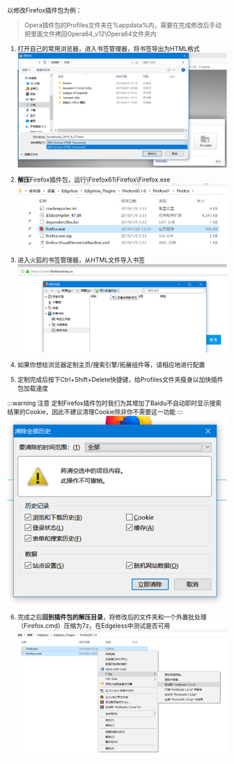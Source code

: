 以修改Firefox插件包为例：

> Opera插件包的Profiles文件夹在%appdata%内，需要在完成修改后手动把里面文件拷回Opera64_v12\Opera64文件夹内


1. 打开自己的常用浏览器，进入书签管理器，将书签导出为HTML格式
![](../images/picture4_1556378244510.png)




1. **解压**Firefox插件包，运行\Firefox61\Firefox\Firefox.exe
![](../images/picture5.png)




1. 进入火狐的书签管理器，从HTML文件导入书签
![](../images/picture6.png)




1. 如果你想给浏览器定制主页/搜索引擎/拓展组件等，请相应地进行配置





1. 定制完成后按下Ctrl+Shift+Delete快捷键，给Profiles文件夹瘦身以加快插件包加载速度

:::warning 注意
定制Firefox插件包时我们为其增加了Baidu不自动即时显示搜索结果的Cookie，因此不建议清理Cookie除非你不需要这一功能
:::
![](../images/picture7.png)

6. 完成之后**回到插件包的解压目录**，将修改后的文件夹和一个外置批处理（Firefox.cmd）压缩为7z，在Edgeless中测试是否可用
![](../images/scshot2_PicViewer.png)